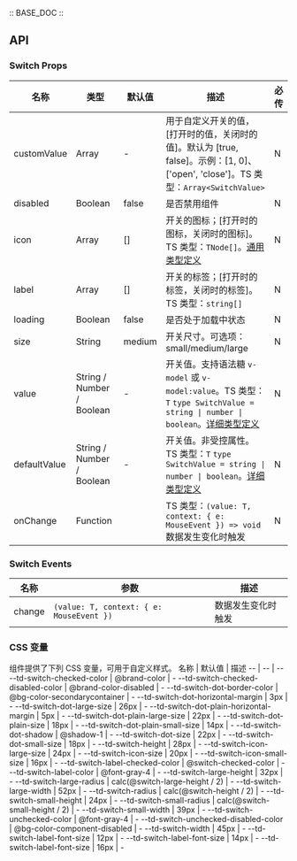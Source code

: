 :: BASE_DOC ::

## API

### Switch Props

名称 | 类型 | 默认值 | 描述 | 必传
-- | -- | -- | -- | --
customValue | Array | - | 用于自定义开关的值，[打开时的值，关闭时的值]。默认为 [true, false]。示例：[1, 0]、['open', 'close']。TS 类型：`Array<SwitchValue>` | N
disabled | Boolean | false | 是否禁用组件 | N
icon | Array | [] | 开关的图标；[打开时的图标，关闭时的图标]。TS 类型：`TNode[]`。[通用类型定义](https://github.com/Tencent/tdesign-mobile-vue/blob/develop/src/common.ts) | N
label | Array | [] | 开关的标签；[打开时的标签，关闭时的标签]。TS 类型：`string[]` | N
loading | Boolean | false | 是否处于加载中状态 | N
size | String | medium | 开关尺寸。可选项：small/medium/large | N
value | String / Number / Boolean | - | 开关值。支持语法糖 `v-model` 或 `v-model:value`。TS 类型：`T` `type SwitchValue = string \| number \| boolean`。[详细类型定义](https://github.com/Tencent/tdesign-mobile-vue/tree/develop/src/switch/type.ts) | N
defaultValue | String / Number / Boolean | - | 开关值。非受控属性。TS 类型：`T` `type SwitchValue = string \| number \| boolean`。[详细类型定义](https://github.com/Tencent/tdesign-mobile-vue/tree/develop/src/switch/type.ts) | N
onChange | Function |  | TS 类型：`(value: T, context: { e: MouseEvent }) => void`<br/>数据发生变化时触发 | N

### Switch Events

名称 | 参数 | 描述
-- | -- | --
change | `(value: T, context: { e: MouseEvent })` | 数据发生变化时触发

### CSS 变量

组件提供了下列 CSS 变量，可用于自定义样式。
名称 | 默认值 | 描述 
-- | -- | --
--td-switch-checked-color | @brand-color | - 
--td-switch-checked-disabled-color | @brand-color-disabled | - 
--td-switch-dot-border-color | @bg-color-secondarycontainer | - 
--td-switch-dot-horizontal-margin | 3px | - 
--td-switch-dot-large-size | 26px | - 
--td-switch-dot-plain-horizontal-margin | 5px | - 
--td-switch-dot-plain-large-size | 22px | - 
--td-switch-dot-plain-size | 18px | - 
--td-switch-dot-plain-small-size | 14px | - 
--td-switch-dot-shadow | @shadow-1 | - 
--td-switch-dot-size | 22px | - 
--td-switch-dot-small-size | 18px | - 
--td-switch-height | 28px | - 
--td-switch-icon-large-size | 24px | - 
--td-switch-icon-size | 20px | - 
--td-switch-icon-small-size | 16px | - 
--td-switch-label-checked-color | @switch-checked-color | - 
--td-switch-label-color | @font-gray-4 | - 
--td-switch-large-height | 32px | - 
--td-switch-large-radius | calc(@switch-large-height / 2) | - 
--td-switch-large-width | 52px | - 
--td-switch-radius | calc(@switch-height / 2) | - 
--td-switch-small-height | 24px | - 
--td-switch-small-radius | calc(@switch-small-height / 2) | - 
--td-switch-small-width | 39px | - 
--td-switch-unchecked-color | @font-gray-4 | - 
--td-switch-unchecked-disabled-color | @bg-color-component-disabled | - 
--td-switch-width | 45px | - 
--td-switch-label-font-size | 12px | - 
--td-switch-label-font-size | 14px | - 
--td-switch-label-font-size | 16px | -